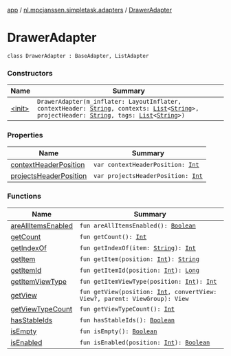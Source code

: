 [app](../../index.md) / [nl.mpcjanssen.simpletask.adapters](../index.md) / [DrawerAdapter](.)

# DrawerAdapter

`class DrawerAdapter : BaseAdapter, ListAdapter`

### Constructors

| Name | Summary |
|---|---|
| [&lt;init&gt;](-init-.md) | `DrawerAdapter(m_inflater: LayoutInflater, contextHeader: `[`String`](https://kotlinlang.org/api/latest/jvm/stdlib/kotlin/-string/index.html)`, contexts: `[`List`](https://kotlinlang.org/api/latest/jvm/stdlib/kotlin.collections/-list/index.html)`<`[`String`](https://kotlinlang.org/api/latest/jvm/stdlib/kotlin/-string/index.html)`>, projectHeader: `[`String`](https://kotlinlang.org/api/latest/jvm/stdlib/kotlin/-string/index.html)`, tags: `[`List`](https://kotlinlang.org/api/latest/jvm/stdlib/kotlin.collections/-list/index.html)`<`[`String`](https://kotlinlang.org/api/latest/jvm/stdlib/kotlin/-string/index.html)`>)` |

### Properties

| Name | Summary |
|---|---|
| [contextHeaderPosition](context-header-position.md) | `var contextHeaderPosition: `[`Int`](https://kotlinlang.org/api/latest/jvm/stdlib/kotlin/-int/index.html) |
| [projectsHeaderPosition](tags-header-position.md) | `var projectsHeaderPosition: `[`Int`](https://kotlinlang.org/api/latest/jvm/stdlib/kotlin/-int/index.html) |

### Functions

| Name | Summary |
|---|---|
| [areAllItemsEnabled](are-all-items-enabled.md) | `fun areAllItemsEnabled(): `[`Boolean`](https://kotlinlang.org/api/latest/jvm/stdlib/kotlin/-boolean/index.html) |
| [getCount](get-count.md) | `fun getCount(): `[`Int`](https://kotlinlang.org/api/latest/jvm/stdlib/kotlin/-int/index.html) |
| [getIndexOf](get-index-of.md) | `fun getIndexOf(item: `[`String`](https://kotlinlang.org/api/latest/jvm/stdlib/kotlin/-string/index.html)`): `[`Int`](https://kotlinlang.org/api/latest/jvm/stdlib/kotlin/-int/index.html) |
| [getItem](get-item.md) | `fun getItem(position: `[`Int`](https://kotlinlang.org/api/latest/jvm/stdlib/kotlin/-int/index.html)`): `[`String`](https://kotlinlang.org/api/latest/jvm/stdlib/kotlin/-string/index.html) |
| [getItemId](get-item-id.md) | `fun getItemId(position: `[`Int`](https://kotlinlang.org/api/latest/jvm/stdlib/kotlin/-int/index.html)`): `[`Long`](https://kotlinlang.org/api/latest/jvm/stdlib/kotlin/-long/index.html) |
| [getItemViewType](get-item-view-type.md) | `fun getItemViewType(position: `[`Int`](https://kotlinlang.org/api/latest/jvm/stdlib/kotlin/-int/index.html)`): `[`Int`](https://kotlinlang.org/api/latest/jvm/stdlib/kotlin/-int/index.html) |
| [getView](get-view.md) | `fun getView(position: `[`Int`](https://kotlinlang.org/api/latest/jvm/stdlib/kotlin/-int/index.html)`, convertView: View?, parent: ViewGroup): View` |
| [getViewTypeCount](get-view-type-count.md) | `fun getViewTypeCount(): `[`Int`](https://kotlinlang.org/api/latest/jvm/stdlib/kotlin/-int/index.html) |
| [hasStableIds](has-stable-ids.md) | `fun hasStableIds(): `[`Boolean`](https://kotlinlang.org/api/latest/jvm/stdlib/kotlin/-boolean/index.html) |
| [isEmpty](is-empty.md) | `fun isEmpty(): `[`Boolean`](https://kotlinlang.org/api/latest/jvm/stdlib/kotlin/-boolean/index.html) |
| [isEnabled](is-enabled.md) | `fun isEnabled(position: `[`Int`](https://kotlinlang.org/api/latest/jvm/stdlib/kotlin/-int/index.html)`): `[`Boolean`](https://kotlinlang.org/api/latest/jvm/stdlib/kotlin/-boolean/index.html) |
